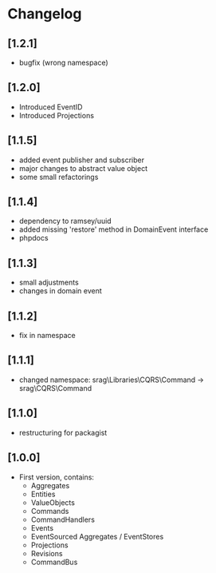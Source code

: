 # Changelog

## [1.2.1]
- bugfix (wrong namespace)

## [1.2.0]
- Introduced EventID
- Introduced Projections

## [1.1.5]
- added event publisher and subscriber
- major changes to abstract value object
- some small refactorings

## [1.1.4]
- dependency to ramsey/uuid
- added missing 'restore' method in DomainEvent interface
- phpdocs

## [1.1.3]
- small adjustments
- changes in domain event

## [1.1.2]
- fix in namespace

## [1.1.1]
- changed namespace: srag\Libraries\CQRS\Command -> srag\CQRS\Command

## [1.1.0]
- restructuring for packagist

## [1.0.0]
- First version, contains: 
    * Aggregates
    * Entities
    * ValueObjects
    * Commands
    * CommandHandlers
    * Events
    * EventSourced Aggregates / EventStores
    * Projections
    * Revisions
    * CommandBus

